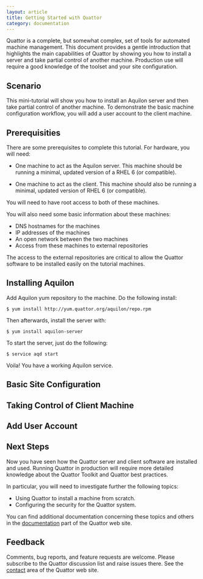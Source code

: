 ```yaml
---
layout: article
title: Getting Started with Quattor
category: documentation
---
```


Quattor is a complete, but somewhat complex, set of tools for
automated machine management.  This document provides a gentle
introduction that highlights the main capabilities of Quattor by
showing you how to install a server and take partial control of
another machine.  Production use will require a good knowledge of the
toolset and your site configuration.

Scenario
--------

This mini-tutorial will show you how to install an Aquilon server and
then take partial control of another machine.  To demonstrate the
basic machine configuration workflow, you will add a user account to
the client machine.

Prerequisities
--------------

There are some prerequisites to complete this tutorial.  For hardware,
you will need:

* One machine to act as the Aquilon server.  This machine should be
  running a minimal, updated version of a RHEL 6 (or compatible).

* One machine to act as the client.  This machine should also be
  running a minimal, updated version of RHEL 6 (or compatible).

You will need to have root access to both of these machines.

You will also need some basic information about these machines:

* DNS hostnames for the machines
* IP addresses of the machines
* An open network between the two machines
* Access from these machines to external repositories

The access to the external repositories are critical to allow the
Quattor software to be installed easily on the tutorial machines.

Installing Aquilon
------------------

Add Aquilon yum repository to the machine.  Do the following install:

    $ yum install http://yum.quattor.org/aquilon/repo.rpm

Then afterwards, install the server with:

    $ yum install aquilon-server

To start the server, just do the following:

    $ service aqd start

Voila!  You have a working Aquilon service.

Basic Site Configuration
------------------------

Taking Control of Client Machine
--------------------------------

Add User Account
----------------

Next Steps
----------

Now you have seen how the Quattor server and client software are
installed and used.  Running Quattor in production will require more
detailed knowledge about the Quattor Toolkit and Quattor best
practices.

In particular, you will need to investigate further the following
topics:

* Using Quattor to install a machine from scratch.
* Configuring the security for the Quattor system.

You can find additional documentation concerning these topics and
others in the [documentation][qdocs] part of the Quattor web site.

Feedback
--------

Comments, bug reports, and feature requests are welcome.  Please
subscribe to the Quattor discussion list and raise issues there.  See
the [contact][qcontacts] area of the Quattor web site.

[qdocs]: http://quattor.org/documentation/
[qcontacts]: http://quattor.org/contacts/
[aqyum]: http://yum.quattor.org/aquilon/
